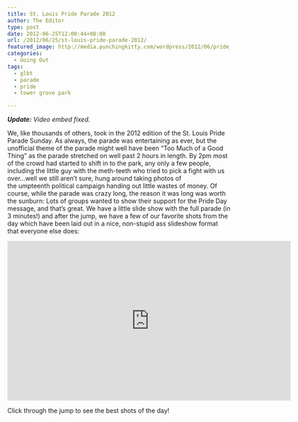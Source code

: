 ```yaml
---
title: St. Louis Pride Parade 2012
author: The Editor
type: post
date: 2012-06-25T12:00:44+00:00
url: /2012/06/25/st-louis-pride-parade-2012/
featured_image: http://media.punchingkitty.com/wordpress/2012/06/pride_2012_header.jpg
categories:
  - Going Out
tags:
  - glbt
  - parade
  - pride
  - tower grove park

---
```

_**Update:** Video embed fixed._

We, like thousands of others, took in the 2012 edition of the St. Louis Pride Parade Sunday. As always, the parade was entertaining as ever, but the unofficial theme of the parade might well have been &#8220;Too Much of a Good Thing&#8221; as the parade stretched on well past 2 hours in length. By 2pm most of the crowd had started to shift in to the park, any only a few people, including the little guy with the meth-teeth who tried to pick a fight with us over&#8230;well we still aren&#8217;t sure, hung around taking photos of the umpteenth political campaign handing out little wastes of money. Of course, while the parade was crazy long, the reason it was long was worth the sunburn: Lots of groups wanted to show their support for the Pride Day message, and that&#8217;s great. We have a little slide show with the full parade (in 3 minutes!) and after the jump, we have a few of our favorite shots from the day which have been laid out in a nice, non-stupid ass slideshow format that everyone else does:

<div class="embed-vimeo" style="text-align: center;">
  <iframe src="https://player.vimeo.com/video/44627026" width="640" height="360" frameborder="0" webkitallowfullscreen mozallowfullscreen allowfullscreen></iframe>
</div>

Click through the jump to see the best shots of the day!
  
<!--more-->

<p style="text-align: center;">
  <a href="http://media.punchingkitty.com/wordpress/2012/06/pride2012_01.jpg"><img class="aligncenter  wp-image-13980" title="pride2012_01" src="http://media.punchingkitty.com/wordpress/2012/06/pride2012_01.jpg?filter=resize&w=500" alt="" srcset="http://media.punchingkitty.com/wordpress/2012/06/pride2012_01.jpg 1024w, http://media.punchingkitty.com/wordpress/2012/06/pride2012_01-150x100.jpg 150w" sizes="(max-width: 1024px) 100vw, 1024px" /></a>
</p>

<p style="text-align: center;">
  <a href="http://media.punchingkitty.com/wordpress/2012/06/pride2012_02.jpg"><img class="aligncenter  wp-image-13981" title="pride2012_02" src="http://media.punchingkitty.com/wordpress/2012/06/pride2012_02.jpg?filter=resize&w=500" alt="" srcset="http://media.punchingkitty.com/wordpress/2012/06/pride2012_02.jpg 1024w, http://media.punchingkitty.com/wordpress/2012/06/pride2012_02-150x100.jpg 150w" sizes="(max-width: 1024px) 100vw, 1024px" /></a>
</p>

<p style="text-align: center;">
  <a href="http://media.punchingkitty.com/wordpress/2012/06/pride2012_03.jpg"><img class="aligncenter  wp-image-13982" title="pride2012_03" src="http://media.punchingkitty.com/wordpress/2012/06/pride2012_03.jpg?filter=resize&w=500" alt="" srcset="http://media.punchingkitty.com/wordpress/2012/06/pride2012_03.jpg 1024w, http://media.punchingkitty.com/wordpress/2012/06/pride2012_03-150x100.jpg 150w" sizes="(max-width: 1024px) 100vw, 1024px" /></a>
</p>

<p style="text-align: center;">
  <a href="http://media.punchingkitty.com/wordpress/2012/06/pride2012_04.jpg"><img class="aligncenter  wp-image-13983" title="pride2012_04" src="http://media.punchingkitty.com/wordpress/2012/06/pride2012_04.jpg?filter=resize&w=500" alt="" srcset="http://media.punchingkitty.com/wordpress/2012/06/pride2012_04.jpg 1024w, http://media.punchingkitty.com/wordpress/2012/06/pride2012_04-150x100.jpg 150w" sizes="(max-width: 1024px) 100vw, 1024px" /></a>
</p>

<p style="text-align: center;">
  <a href="http://media.punchingkitty.com/wordpress/2012/06/pride2012_05.jpg"><img class="aligncenter  wp-image-13984" title="pride2012_05" src="http://media.punchingkitty.com/wordpress/2012/06/pride2012_05.jpg?filter=resize&w=500" alt="" srcset="http://media.punchingkitty.com/wordpress/2012/06/pride2012_05.jpg 1024w, http://media.punchingkitty.com/wordpress/2012/06/pride2012_05-150x100.jpg 150w" sizes="(max-width: 1024px) 100vw, 1024px" /></a>
</p>

<p style="text-align: center;">
  <a href="http://media.punchingkitty.com/wordpress/2012/06/pride2012_06.jpg"><img class="aligncenter  wp-image-13985" title="pride2012_06" src="http://media.punchingkitty.com/wordpress/2012/06/pride2012_06.jpg?filter=resize&w=500" alt="" srcset="http://media.punchingkitty.com/wordpress/2012/06/pride2012_06.jpg 1024w, http://media.punchingkitty.com/wordpress/2012/06/pride2012_06-150x100.jpg 150w" sizes="(max-width: 1024px) 100vw, 1024px" /></a>
</p>